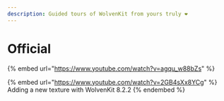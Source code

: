 ```yaml
---
description: Guided tours of WolvenKit from yours truly ❤️
---
```


# Official

{% embed url="https://www.youtube.com/watch?v=agqu_w88bZs" %}

{% embed url="https://www.youtube.com/watch?v=2GB4sXx8YCg" %}
Adding a new texture with WolvenKit 8.2.2
{% endembed %}

